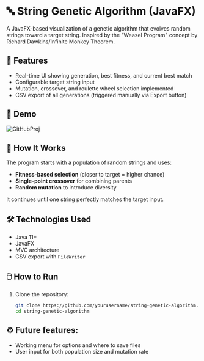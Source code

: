 # 🔤 String Genetic Algorithm (JavaFX)

A JavaFX-based visualization of a genetic algorithm that evolves random strings toward a target string. Inspired by the "Weasel Program" concept by Richard Dawkins/Infinite Monkey Theorem.

## 🚀 Features

- Real-time UI showing generation, best fitness, and current best match
- Configurable target string input
- Mutation, crossover, and roulette wheel selection implemented
- CSV export of all generations (triggered manually via Export button)

## 🎥 Demo

![GitHubProj](https://github.com/user-attachments/assets/94639a08-7f16-4eaf-8535-39d8b82a65cb)


## 🧠 How It Works

The program starts with a population of random strings and uses:
- **Fitness-based selection** (closer to target = higher chance)
- **Single-point crossover** for combining parents
- **Random mutation** to introduce diversity

It continues until one string perfectly matches the target input.

## 🛠️ Technologies Used

- Java 11+
- JavaFX
- MVC architecture
- CSV export with `FileWriter`

## 🖱️ How to Run

1. Clone the repository:

   ```bash
   git clone https://github.com/yourusername/string-genetic-algorithm.git
   cd string-genetic-algorithm

## ⚙️ Future features:

- Working menu for options and where to save files
- User input for both population size and mutation rate
